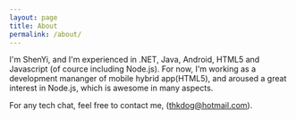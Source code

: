 ```yaml
---
layout: page
title: About
permalink: /about/
---
```


I'm ShenYi, and I'm experienced in .NET, Java, Android, HTML5 and Javascript (of cource including Node.js).
For now, I'm working as a development mananger of mobile hybrid app(HTML5), and aroused a great interest in Node.js, which is awesome in many aspects.

For any tech chat, feel free to contact me, (thkdog@hotmail.com).
